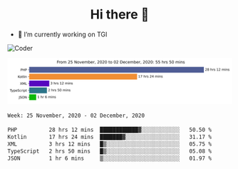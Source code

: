 <h1 align="center">Hi there 👋</h1>

- 🔭 I’m currently working on TGI

![Coder](https://media.giphy.com/media/MdA16VIoXKKxNE8Stk/giphy.gif)

<img src="./images/stat.svg" alt="Alternative Text"/>

<!--START_SECTION:waka-->
```text
Week: 25 November, 2020 - 02 December, 2020

PHP          28 hrs 12 mins  ████████████▓░░░░░░░░░░░░   50.50 % 
Kotlin       17 hrs 24 mins  ███████▓░░░░░░░░░░░░░░░░░   31.17 % 
XML          3 hrs 12 mins   █▒░░░░░░░░░░░░░░░░░░░░░░░   05.75 % 
TypeScript   2 hrs 50 mins   █▒░░░░░░░░░░░░░░░░░░░░░░░   05.08 % 
JSON         1 hr 6 mins     ▒░░░░░░░░░░░░░░░░░░░░░░░░   01.97 % 
```
<!--END_SECTION:waka-->
